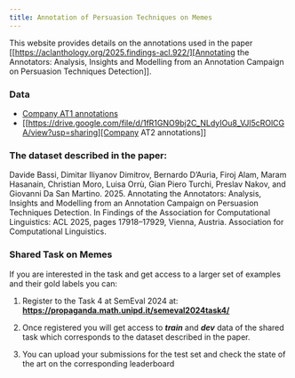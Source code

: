 ```yaml
---
title: Annotation of Persuasion Techniques on Memes
---
```


This website provides details on the annotations used in the paper [[https://aclanthology.org/2025.findings-acl.922/][Annotating the Annotators: Analysis, Insights and Modelling from an Annotation Campaign on Persuasion Techniques Detection]].

### Data
- <a href="https://drive.google.com/file/d/1r3lFdak1kujqYv8mCrojQ0MGdVGYk3NG/view?usp=sharing">Company AT1 annotations</a>
- [[https://drive.google.com/file/d/1fR1GNO9bj2C_NLdyIOu8_VJl5cROlCGA/view?usp=sharing][Company AT2 annotations]]


### The dataset described in the paper: 

Davide Bassi, Dimitar Iliyanov Dimitrov, Bernardo D’Auria, Firoj Alam, Maram Hasanain, Christian Moro, Luisa Orrù, Gian Piero Turchi, Preslav Nakov, and Giovanni Da San Martino. 2025. Annotating the Annotators: Analysis, Insights and Modelling from an Annotation Campaign on Persuasion Techniques Detection. In Findings of the Association for Computational Linguistics: ACL 2025, pages 17918–17929, Vienna, Austria. Association for Computational Linguistics.

### Shared Task on Memes

If you are interested in the task and get access to a larger set of examples and their gold labels you can:

1. Register to the Task 4 at SemEval 2024 at:
<b>https://propaganda.math.unipd.it/semeval2024task4/</b>

2. Once registered you will get access to _**train**_ and _**dev**_ data of the shared task which corresponds to
the dataset described in the paper.

3. You can upload your submissions for the test set and check the state of the art on the corresponding leaderboard



